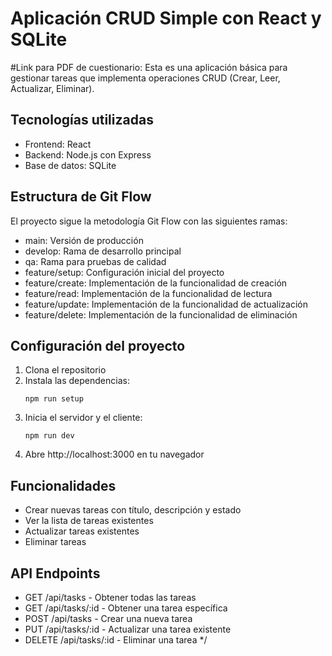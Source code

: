 
# Aplicación CRUD Simple con React y SQLite

#Link para PDF de cuestionario: [
](https://itlaedudo-my.sharepoint.com/:b:/g/personal/20209410_itla_edu_do/EepZ3rSOcw1Nqfr9ZZZhxjEBEszgj1nyi1MDzasHF3L12Q?e=MctAIf)
Esta es una aplicación básica para gestionar tareas que implementa operaciones CRUD (Crear, Leer, Actualizar, Eliminar).

## Tecnologías utilizadas

- Frontend: React
- Backend: Node.js con Express
- Base de datos: SQLite

## Estructura de Git Flow

El proyecto sigue la metodología Git Flow con las siguientes ramas:
- main: Versión de producción
- develop: Rama de desarrollo principal
- qa: Rama para pruebas de calidad
- feature/setup: Configuración inicial del proyecto
- feature/create: Implementación de la funcionalidad de creación
- feature/read: Implementación de la funcionalidad de lectura
- feature/update: Implementación de la funcionalidad de actualización
- feature/delete: Implementación de la funcionalidad de eliminación

## Configuración del proyecto

1. Clona el repositorio
2. Instala las dependencias:
   ```
   npm run setup
   ```
3. Inicia el servidor y el cliente:
   ```
   npm run dev
   ```
4. Abre http://localhost:3000 en tu navegador

## Funcionalidades

- Crear nuevas tareas con título, descripción y estado
- Ver la lista de tareas existentes
- Actualizar tareas existentes
- Eliminar tareas

## API Endpoints

- GET /api/tasks - Obtener todas las tareas
- GET /api/tasks/:id - Obtener una tarea específica
- POST /api/tasks - Crear una nueva tarea
- PUT /api/tasks/:id - Actualizar una tarea existente
- DELETE /api/tasks/:id - Eliminar una tarea
*/
